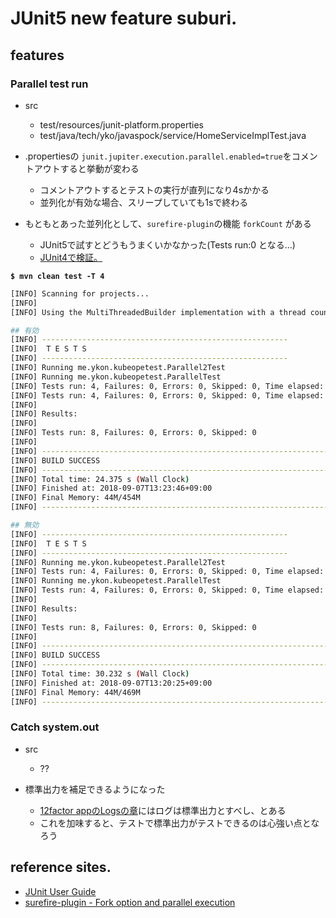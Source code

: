 # JUnit5 new feature suburi.

## features

### Parallel test run
* src
  * test/resources/junit-platform.properties
  * test/java/tech/yko/javaspock/service/HomeServiceImplTest.java
 
* .propertiesの `junit.jupiter.execution.parallel.enabled=true`をコメントアウトすると挙動が変わる
  * コメントアウトするとテストの実行が直列になり4sかかる
  * 並列化が有効な場合、スリープしていても1sで終わる

* もともとあった並列化として、`surefire-plugin`の機能 `forkCount` がある
  * JUnit5で試すとどうもうまくいかなかった(Tests run:0 となる...)
  * [JUnit4で検証。](https://github.com/maruhachi/kube-ope-test/commit/bc9b47450ae03894500edbdc76341bdb01a4c976)

**`$ mvn clean test -T 4`**
```bash
[INFO] Scanning for projects...
[INFO] 
[INFO] Using the MultiThreadedBuilder implementation with a thread count of 4

## 有効
[INFO] -------------------------------------------------------
[INFO]  T E S T S
[INFO] -------------------------------------------------------
[INFO] Running me.ykon.kubeopetest.Parallel2Test
[INFO] Running me.ykon.kubeopetest.ParallelTest
[INFO] Tests run: 4, Failures: 0, Errors: 0, Skipped: 0, Time elapsed: 4.299 s - in me.ykon.kubeopetest.ParallelTest
[INFO] Tests run: 4, Failures: 0, Errors: 0, Skipped: 0, Time elapsed: 4.378 s - in me.ykon.kubeopetest.Parallel2Test
[INFO] 
[INFO] Results:
[INFO] 
[INFO] Tests run: 8, Failures: 0, Errors: 0, Skipped: 0
[INFO] 
[INFO] ------------------------------------------------------------------------
[INFO] BUILD SUCCESS
[INFO] ------------------------------------------------------------------------
[INFO] Total time: 24.375 s (Wall Clock)
[INFO] Finished at: 2018-09-07T13:23:46+09:00
[INFO] Final Memory: 44M/454M
[INFO] ------------------------------------------------------------------------

## 無効
[INFO] -------------------------------------------------------
[INFO]  T E S T S
[INFO] -------------------------------------------------------
[INFO] Running me.ykon.kubeopetest.Parallel2Test
[INFO] Tests run: 4, Failures: 0, Errors: 0, Skipped: 0, Time elapsed: 4.141 s - in me.ykon.kubeopetest.Parallel2Test
[INFO] Running me.ykon.kubeopetest.ParallelTest
[INFO] Tests run: 4, Failures: 0, Errors: 0, Skipped: 0, Time elapsed: 3.938 s - in me.ykon.kubeopetest.ParallelTest
[INFO] 
[INFO] Results:
[INFO] 
[INFO] Tests run: 8, Failures: 0, Errors: 0, Skipped: 0
[INFO] 
[INFO] ------------------------------------------------------------------------
[INFO] BUILD SUCCESS
[INFO] ------------------------------------------------------------------------
[INFO] Total time: 30.232 s (Wall Clock)
[INFO] Finished at: 2018-09-07T13:20:25+09:00
[INFO] Final Memory: 44M/469M
[INFO] ------------------------------------------------------------------------
```

### Catch system.out
* src
  * ??

* 標準出力を補足できるようになった
  * [12factor appのLogsの章](https://12factor.net/ja/logs)にはログは標準出力とすべし、とある
  * これを加味すると、テストで標準出力がテストできるのは心強い点となろう


## reference sites.
* [JUnit User Guide](https://junit.org/junit5/docs/5.3.0/user-guide/index.html#writing-tests-parallel-execution)
* [surefire-plugin - Fork option and parallel execution](https://maven.apache.org/surefire/maven-surefire-plugin/examples/fork-options-and-parallel-execution.html#)
